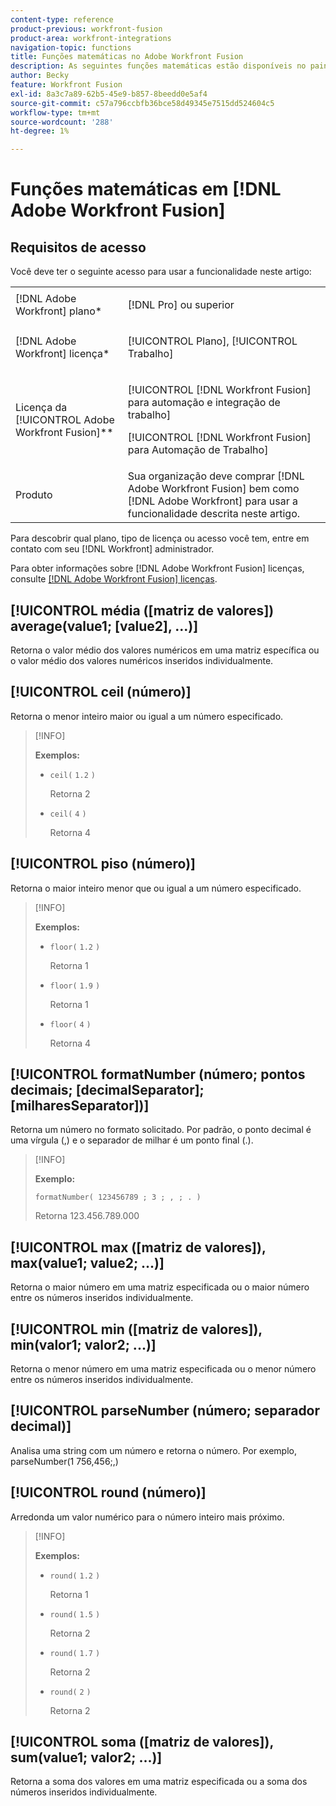 ```yaml
---
content-type: reference
product-previous: workfront-fusion
product-area: workfront-integrations
navigation-topic: functions
title: Funções matemáticas no Adobe Workfront Fusion
description: As seguintes funções matemáticas estão disponíveis no painel de mapeamento do Adobe Workfront Fusion.
author: Becky
feature: Workfront Fusion
exl-id: 8a3c7a89-62b5-45e9-b857-8beedd0e5af4
source-git-commit: c57a796ccbfb36bce58d49345e7515dd524604c5
workflow-type: tm+mt
source-wordcount: '288'
ht-degree: 1%

---
```


# Funções matemáticas em [!DNL Adobe Workfront Fusion]

## Requisitos de acesso

Você deve ter o seguinte acesso para usar a funcionalidade neste artigo:

<table style="table-layout:auto">
 <col> 
 <col> 
 <tbody> 
  <tr> 
   <td role="rowheader">[!DNL Adobe Workfront] plano*</td> 
   <td> <p>[!DNL Pro] ou superior</p> </td> 
  </tr> 
  <tr data-mc-conditions=""> 
   <td role="rowheader">[!DNL Adobe Workfront] licença*</td> 
   <td> <p>[!UICONTROL Plano], [!UICONTROL Trabalho]</p> </td> 
  </tr> 
  <tr> 
   <td role="rowheader">Licença da [!UICONTROL Adobe Workfront Fusion]**</td> 
   <td> <p>[!UICONTROL [!DNL Workfront Fusion] para automação e integração de trabalho] </p><p>[!UICONTROL [!DNL Workfront Fusion] para Automação de Trabalho]</p>  </td> 
  </tr> 
  <tr> 
   <td role="rowheader">Produto</td> 
   <td>Sua organização deve comprar [!DNL Adobe Workfront Fusion] bem como [!DNL Adobe Workfront] para usar a funcionalidade descrita neste artigo.</td> 
  </tr> 
 </tbody> 
</table>

Para descobrir qual plano, tipo de licença ou acesso você tem, entre em contato com seu [!DNL Workfront] administrador.

Para obter informações sobre [!DNL Adobe Workfront Fusion] licenças, consulte [[!DNL Adobe Workfront Fusion] licenças](../../workfront-fusion/get-started/license-automation-vs-integration.md).

## [!UICONTROL média ([matriz de valores]) average(value1; [value2], ...)]

Retorna o valor médio dos valores numéricos em uma matriz específica ou o valor médio dos valores numéricos inseridos individualmente.

## [!UICONTROL ceil (número)]

Retorna o menor inteiro maior ou igual a um número especificado.

>[!INFO]
>
>**Exemplos:**
>
>* `ceil(` `1.2` `)`
   >
   >   Retorna 2
>
>* `ceil(` `4` `)`
   >
   >   Retorna 4


## [!UICONTROL piso (número)]

Retorna o maior inteiro menor que ou igual a um número especificado.

>[!INFO]
>
>**Exemplos:**
>
>* `floor(` `1.2` `)`
   >
   >   Retorna 1
>
>* `floor(` `1.9` `)`
   >
   >   Retorna 1
>
>* `floor(` `4` `)`
   >
   >   Retorna 4


## [!UICONTROL formatNumber (número; pontos decimais; [decimalSeparator]; [milharesSeparator])]

Retorna um número no formato solicitado. Por padrão, o ponto decimal é uma vírgula (,) e o separador de milhar é um ponto final (.).

>[!INFO]
>
>**Exemplo:**
>
>`formatNumber( 123456789 ; 3 ; , ; . )`
>
>Retorna 123.456.789.000

## [!UICONTROL max ([matriz de valores]), max(value1; value2; ...)]

Retorna o maior número em uma matriz especificada ou o maior número entre os números inseridos individualmente.

## [!UICONTROL min ([matriz de valores]), min(valor1; valor2; ...)]

Retorna o menor número em uma matriz especificada ou o menor número entre os números inseridos individualmente.

## [!UICONTROL parseNumber (número; separador decimal)]

Analisa uma string com um número e retorna o número. Por exemplo, parseNumber(1 756,456;,)

## [!UICONTROL round (número)]

Arredonda um valor numérico para o número inteiro mais próximo.

>[!INFO]
>
>**Exemplos:**
>
>* `round(` `1.2` `)`
   >
   >   Retorna 1
>
>* `round(` `1.5` `)`
   >
   >   Retorna 2
>
>* `round(` `1.7` `)`
   >
   >   Retorna 2
> 
>* `round(` `2` `)`
   >
   >   Retorna 2


## [!UICONTROL soma ([matriz de valores]), sum(value1; valor2; ...)]

Retorna a soma dos valores em uma matriz especificada ou a soma dos números inseridos individualmente.
